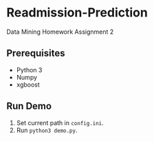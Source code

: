 # Readmission-Prediction
Data Mining Homework Assignment 2

## Prerequisites
- Python 3
- Numpy
- xgboost

## Run Demo
1. Set current path in `config.ini`.
2. Run `python3 demo.py`.

